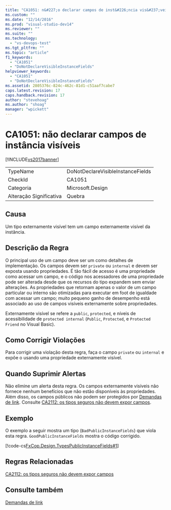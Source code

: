 ```yaml
---
title: "CA1051: n&#227;o declarar campos de inst&#226;ncia vis&#237;veis | Microsoft Docs"
ms.custom: ""
ms.date: "12/14/2016"
ms.prod: "visual-studio-dev14"
ms.reviewer: ""
ms.suite: ""
ms.technology: 
  - "vs-devops-test"
ms.tgt_pltfrm: ""
ms.topic: "article"
f1_keywords: 
  - "CA1051"
  - "DoNotDeclareVisibleInstanceFields"
helpviewer_keywords: 
  - "CA1051"
  - "DoNotDeclareVisibleInstanceFields"
ms.assetid: 2805376c-824c-462c-81d1-c51aaf7cabe7
caps.latest.revision: 17
caps.handback.revision: 17
author: "stevehoag"
ms.author: "shoag"
manager: "wpickett"
---
```

# CA1051: n&#227;o declarar campos de inst&#226;ncia vis&#237;veis
[!INCLUDE[vs2017banner](../code-quality/includes/vs2017banner.md)]

|||  
|-|-|  
|TypeName|DoNotDeclareVisibleInstanceFields|  
|CheckId|CA1051|  
|Categoria|Microsoft.Design|  
|Alteração Significativa|Quebra|  
  
## Causa  
 Um tipo externamente visível tem um campo externamente visível da instância.  
  
## Descrição da Regra  
 O principal uso de um campo deve ser um como detalhes de implementação.  Os campos devem ser `private` ou `internal` e devem ser exposta usando propriedades.  É tão fácil de acesso é uma propriedade como acessar um campo, e o código nos acessadores de uma propriedade pode ser alterada desde que os recursos do tipo expandem sem enviar alterações.  As propriedades que retornam apenas o valor de um campo particular ou interno são otimizadas para executar em foot de igualdade com acessar um campo; muito pequeno ganho de desempenho está associado ao uso de campos visíveis externamente sobre propriedades.  
  
 Externamente visível se refere a `public`, `protected`, e níveis de acessibilidade de `protected internal` \(`Public`, `Protected`, e `Protected Friend` no Visual Basic\).  
  
## Como Corrigir Violações  
 Para corrigir uma violação desta regra, faça o campo `private` ou `internal` e expõe o usando uma propriedade externamente visível.  
  
## Quando Suprimir Alertas  
 Não elimine um alerta desta regra.  Os campos externamente visíveis não fornece nenhum benefícios que não estão disponíveis às propriedades.  Além disso, os campos públicos não podem ser protegidos por [Demandas de link](../Topic/Link%20Demands.md).  Consulte [CA2112: os tipos seguros não devem expor campos](../code-quality/ca2112-secured-types-should-not-expose-fields.md).  
  
## Exemplo  
 O exemplo a seguir mostra um tipo \(`BadPublicInstanceFields`\) que viola esta regra.  `GoodPublicInstanceFields` mostra o código corrigido.  
  
 [!code-cs[FxCop.Design.TypesPublicInstanceFields#1](../code-quality/codesnippet/CSharp/ca1051-do-not-declare-visible-instance-fields_1.cs)]  
  
## Regras Relacionadas  
 [CA2112: os tipos seguros não devem expor campos](../code-quality/ca2112-secured-types-should-not-expose-fields.md)  
  
## Consulte também  
 [Demandas de link](../Topic/Link%20Demands.md)